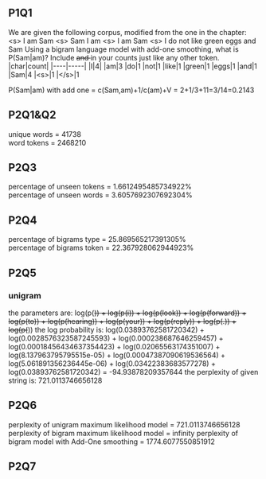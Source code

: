 ## P1Q1
We are given the following corpus, modified from the one in the chapter:
\<s> I am Sam </s>
\<s> Sam I am </s>
\<s> I am Sam </s>
\<s> I do not like green eggs and Sam </s>
Using a bigram language model with add-one smoothing, what is P(Sam|am)? Include <s> and </s> in your counts just like any other token.  
|char|count|
|----|-----|
|I|4|
|am|3
|do|1
|not|1
|like|1
|green|1
|eggs|1
|and|1
|Sam|4
|\<s>|1
|\</s>|1 

P(Sam|am) with add one = c(Sam,am)+1/c(am)+V = 2+1/3+11=3/14=0.2143  

## P2Q1&Q2
unique words = 41738  
word tokens = 2468210
## P2Q3
percentage of unseen tokens = 1.6612495485734922%  
percentage of unseen words = 3.6057692307692304%
## P2Q4
percentage of bigrams type = 25.869565217391305%  
percentage of bigrams token = 22.367928062944923%

## P2Q5
### unigram
the parameters are: log(p(<s>)) + log(p(i)) + log(p(look)) + log(p(forward)) + log(p(to)) + log(p(hearing)) + log(p(your)) + log(p(reply)) + log(p(.)) + log(p(</s>))
the log probability is: log(0.03893762581720342) + log(0.0028576323587245593) + log(0.000238687646259457) + log(0.00018456434637354423) + log(0.02065563174351007) + log(8.137963795795515e-05) + log(0.00047387090619536564) + log(5.061891356236445e-06) + log(0.03422383683577278) + log(0.03893762581720342) = -94.93878209357644
the perplexity of given string is: 721.0113746656128

## P2Q6
perplexity of unigram maximum likelihood model = 721.0113746656128  
perplexity of bigram maximum likelihood model = infinity
perplexity of bigram model with Add-One smoothing = 1774.6077550851912
## P2Q7
